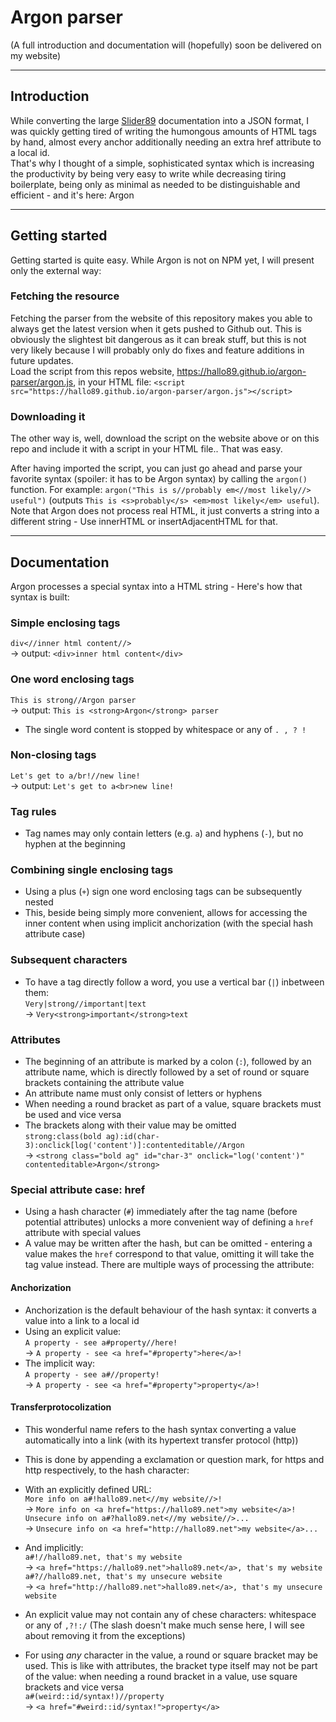 # Argon parser

(A full introduction and documentation will (hopefully) soon be delivered on my website)

---
## Introduction
While converting the large [Slider89](https://hallo89.net/slider89) documentation into a JSON format, I was quickly getting tired of writing the humongous amounts of HTML tags by hand, almost every anchor additionally needing an extra href attribute to a local id.<br>
That's why I thought of a simple, sophisticated syntax which is increasing the productivity by being very easy to write while decreasing tiring boilerplate, being only as minimal as needed to be distinguishable and efficient - and it's here: Argon

---
## Getting started
Getting started is quite easy. While Argon is not on NPM yet, I will present only the external way:
### Fetching the resource
Fetching the parser from the website of this repository makes you able to always get the latest version when it gets pushed to Github out. This is obviously the slightest bit dangerous as it can break stuff, but this is not very likely because I will probably only do fixes and feature additions in future updates.<br>
Load the script from this repos website, https://hallo89.github.io/argon-parser/argon.js, in your HTML file: `<script src="https://hallo89.github.io/argon-parser/argon.js"></script>`
### Downloading it
The other way is, well, download the script on the website above or on this repo and include it with a script in your HTML file.. That was easy.

After having imported the script, you can just go ahead and parse your favorite syntax (spoiler: it has to be Argon syntax) by calling the `argon()` function. For example: `argon("This is s//probably em<//most likely//> useful")` (outputs `This is <s>probably</s> <em>most likely</em> useful`).<br>Note that Argon does not process real HTML, it just converts a string into a different string - Use innerHTML or insertAdjacentHTML for that.

---
## Documentation
Argon processes a special syntax into a HTML string - Here's how that syntax is built:
### Simple enclosing tags
`div<//inner html content//>`<br>
-> output: `<div>inner html content</div>`
### One word enclosing tags
`This is strong//Argon parser`<br>
-> output: `This is <strong>Argon</strong> parser`
- The single word content is stopped by whitespace or any of `. , ? !`
### Non-closing tags
`Let's get to a/br!//new line!`<br>
-> output: `Let's get to a<br>new line!`
### Tag rules
- Tag names may only contain letters (e.g. `a`) and hyphens (`-`), but no hyphen at the beginning
### Combining single enclosing tags
- Using a plus (`+`) sign one word enclosing tags can be subsequently nested
- This, beside being simply more convenient, allows for accessing the inner content when using implicit anchorization (with the special hash attribute case)
### Subsequent characters
- To have a tag directly follow a word, you use a vertical bar (`|`) inbetween them:<br>
`Very|strong//important|text`<br>
-> `Very<strong>important</strong>text`
### Attributes
- The beginning of an attribute is marked by a colon (`:`), followed by an attribute name, which is directly followed by a set of round or square brackets containing the attribute value
- An attribute name must only consist of letters or hyphens
- When needing a round bracket as part of a value, square brackets must be used and vice versa
- The brackets along with their value may be omitted<br>
`strong:class(bold ag):id(char-3):onclick[log('content')]:contenteditable//Argon`<br>
-> `<strong class="bold ag" id="char-3" onclick="log('content')" contenteditable>Argon</strong>`
### Special attribute case: href
- Using a hash character (`#`) immediately after the tag name (before potential attributes) unlocks a more convenient way of defining a `href` attribute with special values
- A value may be written after the hash, but can be omitted - entering a value makes the `href` correspond to that value, omitting it will take the tag value instead. There are multiple ways of processing the attribute:
#### Anchorization
- Anchorization is the default behaviour of the hash syntax: it converts a value into a link to a local id
- Using an explicit value:<br>
`A property - see a#property//here!`<br>
-> `A property - see <a href="#property">here</a>!`
- The implicit way:<br>
`A property - see a#//property!`<br>
-> `A property - see <a href="#property">property</a>!`
#### Transferprotocolization
- This wonderful name refers to the hash syntax converting a value automatically into a link (with its hypertext transfer protocol (http))
- This is done by appending a exclamation or question mark, for https and http respectively, to the hash character:
- With an explicitly defined URL:<br>
`More info on a#!hallo89.net<//my website//>!`<br>
-> `More info on <a href="https://hallo89.net">my website</a>!`
`Unsecure info on a#?hallo89.net<//my website//>...`<br>
-> `Unsecure info on <a href="http://hallo89.net">my website</a>...`
- And implicitly:<br>
`a#!//hallo89.net, that's my website`<br>
-> `<a href="https://hallo89.net">hallo89.net</a>, that's my website`
`a#?//hallo89.net, that's my unsecure website`<br>
-> `<a href="http://hallo89.net">hallo89.net</a>, that's my unsecure website`

- An explicit value may not contain any of chese characters: whitespace or any of `,?!:/` (The slash doesn't make much sense here, I will see about removing it from the exceptions)
- For using _any_ character in the value, a round or square bracket may be used. This is like with attributes, the bracket type itself may not be part of the value: when needing a round bracket in a value, use square brackets and vice versa<br>
`a#(weird::id/syntax!)//property`<br>
-> `<a href="#weird::id/syntax!">property</a>`
